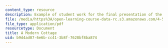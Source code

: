 ```yaml
---
content_type: resource
description: Example of student work for the final presentation of the course.
file: /media/https%3A/open-learning-course-data-rc.s3.amazonaws.com/4-500-introduction-to-design-computing-fall-2008/b9d4ad076e6bcc413b8f7628bf8ba874_final_4.pdf
file_type: application/pdf
resourcetype: Document
title: A Modern Cottage
uid: b9d4ad07-6e6b-cc41-3b8f-7628bf8ba874
---
```

